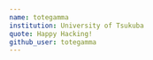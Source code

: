 ```yaml
---
name: totegamma
institution: University of Tsukuba
quote: Happy Hacking!
github_user: totegamma
---
```


